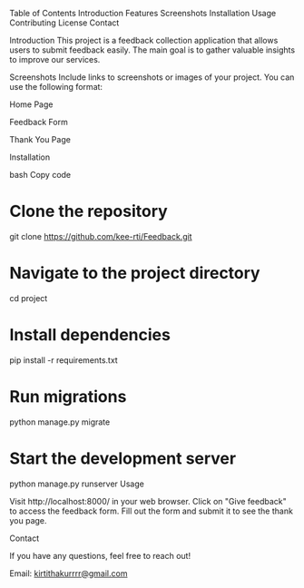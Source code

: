 Table of Contents
Introduction
Features
Screenshots
Installation
Usage
Contributing
License
Contact


Introduction
This project is a feedback collection application that allows users to submit feedback easily. The main goal is to gather valuable insights to improve our services.


Screenshots
Include links to screenshots or images of your project. You can use the following format:

Home Page

Feedback Form

Thank You Page

Installation

bash
Copy code
# Clone the repository
git clone https://github.com/kee-rti/Feedback.git

# Navigate to the project directory
cd project

# Install dependencies
pip install -r requirements.txt

# Run migrations
python manage.py migrate

# Start the development server
python manage.py runserver
Usage

Visit http://localhost:8000/ in your web browser.
Click on "Give feedback" to access the feedback form.
Fill out the form and submit it to see the thank you page.



Contact

If you have any questions, feel free to reach out!

Email: kirtithakurrrr@gmail.com
